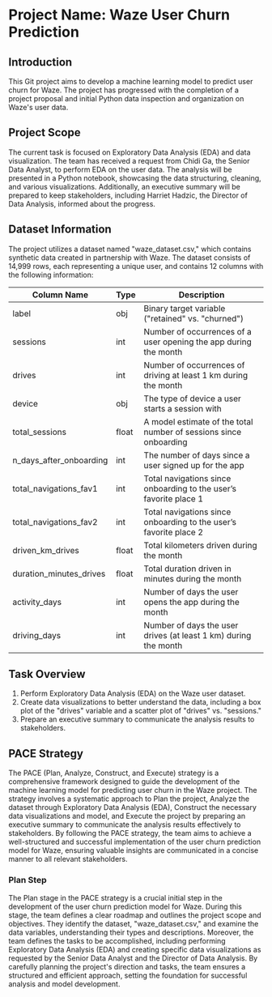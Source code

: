 # Project Name: Waze User Churn Prediction

## Introduction

This Git project aims to develop a machine learning model to predict user churn for Waze. The project has progressed with the completion of a project proposal and initial Python data inspection and organization on Waze's user data.

## Project Scope

The current task is focused on Exploratory Data Analysis (EDA) and data visualization. The team has received a request from Chidi Ga, the Senior Data Analyst, to perform EDA on the user data. The analysis will be presented in a Python notebook, showcasing the data structuring, cleaning, and various visualizations. Additionally, an executive summary will be prepared to keep stakeholders, including Harriet Hadzic, the Director of Data Analysis, informed about the progress.

## Dataset Information

The project utilizes a dataset named "waze_dataset.csv," which contains synthetic data created in partnership with Waze. The dataset consists of 14,999 rows, each representing a unique user, and contains 12 columns with the following information:

| Column Name           | Type  | Description                                                      |
|-----------------------|-------|------------------------------------------------------------------|
| label                 | obj   | Binary target variable ("retained" vs. "churned")                |
| sessions              | int   | Number of occurrences of a user opening the app during the month |
| drives                | int   | Number of occurrences of driving at least 1 km during the month  |
| device                | obj   | The type of device a user starts a session with                  |
| total_sessions        | float | A model estimate of the total number of sessions since onboarding|
| n_days_after_onboarding | int  | The number of days since a user signed up for the app             |
| total_navigations_fav1 | int   | Total navigations since onboarding to the user’s favorite place 1 |
| total_navigations_fav2 | int   | Total navigations since onboarding to the user’s favorite place 2 |
| driven_km_drives      | float | Total kilometers driven during the month                         |
| duration_minutes_drives | float | Total duration driven in minutes during the month                |
| activity_days         | int   | Number of days the user opens the app during the month           |
| driving_days          | int   | Number of days the user drives (at least 1 km) during the month  |

## Task Overview

1. Perform Exploratory Data Analysis (EDA) on the Waze user dataset.
2. Create data visualizations to better understand the data, including a box plot of the "drives" variable and a scatter plot of "drives" vs. "sessions."
3. Prepare an executive summary to communicate the analysis results to stakeholders.

## PACE Strategy

The PACE (Plan, Analyze, Construct, and Execute) strategy is a comprehensive framework designed to guide the development of the machine learning model for predicting user churn in the Waze project. The strategy involves a systematic approach to Plan the project, Analyze the dataset through Exploratory Data Analysis (EDA), Construct the necessary data visualizations and model, and Execute the project by preparing an executive summary to communicate the analysis results effectively to stakeholders. By following the PACE strategy, the team aims to achieve a well-structured and successful implementation of the user churn prediction model for Waze, ensuring valuable insights are communicated in a concise manner to all relevant stakeholders.

### Plan Step

The Plan stage in the PACE strategy is a crucial initial step in the development of the user churn prediction model for Waze. During this stage, the team defines a clear roadmap and outlines the project scope and objectives. They identify the dataset, "waze_dataset.csv," and examine the data variables, understanding their types and descriptions. Moreover, the team defines the tasks to be accomplished, including performing Exploratory Data Analysis (EDA) and creating specific data visualizations as requested by the Senior Data Analyst and the Director of Data Analysis. By carefully planning the project's direction and tasks, the team ensures a structured and efficient approach, setting the foundation for successful analysis and model development.